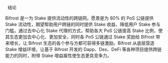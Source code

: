 <div
style=" display:flex;justify-content:space-between;align-items:center;margin-top: 1.6rem"> 
<h1 >结论</h1>
<ClientOnly><button-demo> </button-demo></ClientOnly>
</div>

Bifrost 是一为 Stake 提供流动性的跨链网，愿景是为 80% 的 PoS 公链提供 Stake 流动性，期望帮助用户跨链的同时提供 Stake 收益，降低用户 Stake 参与门槛，通过去中心化 Stake 代理的方式，帮助各大 PoS 公链提高 Stake 比例，使其生态更加去中心化、更加安全，同时各 PoS 公链通过 Stake 奖励给 Bifrost 带来增长，让 Bifrost 生态的各个参与方都可获得多链激励。Bifrost 从底层营造 Stake 增益环境，让基于 Bifrost 开发的 Dapp、Dex、DeFi 等各种项目提供跨链能力的同时，附带 Stake 增益属性使生态更具竞争力。